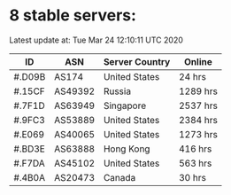 # 8 stable servers:

Latest update at: Tue Mar 24 12:10:11 UTC 2020

| ID | ASN | Server Country | Online |
| -- | --- | -------------- | ------ |
| #.D09B | AS174 | United States | 24 hrs |
| #.15CF | AS49392 | Russia | 1289 hrs |
| #.7F1D | AS63949 | Singapore | 2537 hrs |
| #.9FC3 | AS53889 | United States | 2384 hrs |
| #.E069 | AS40065 | United States | 1273 hrs |
| #.BD3E | AS63888 | Hong Kong | 416 hrs |
| #.F7DA | AS45102 | United States | 563 hrs |
| #.4B0A | AS20473 | Canada | 30 hrs |

